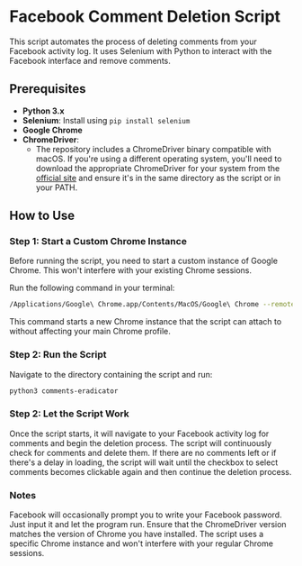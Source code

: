 # Facebook Comment Deletion Script

This script automates the process of deleting comments from your Facebook activity log. It uses Selenium with Python to interact with the Facebook interface and remove comments.

## Prerequisites

- **Python 3.x**
- **Selenium**: Install using `pip install selenium`
- **Google Chrome**
- **ChromeDriver**: 
  - The repository includes a ChromeDriver binary compatible with macOS. If you're using a different operating system, you'll need to download the appropriate ChromeDriver for your system from the [official site](https://sites.google.com/a/chromium.org/chromedriver/downloads) and ensure it's in the same directory as the script or in your PATH.

## How to Use

### **Step 1: Start a Custom Chrome Instance**

Before running the script, you need to start a custom instance of Google Chrome. This won't interfere with your existing Chrome sessions.

Run the following command in your terminal:

```bash
/Applications/Google\ Chrome.app/Contents/MacOS/Google\ Chrome --remote-debugging-port=9222 --user-data-dir="/tmp/chrome_temp"
```

This command starts a new Chrome instance that the script can attach to without affecting your main Chrome profile.

### **Step 2: Run the Script**
Navigate to the directory containing the script and run:

```bash
python3 comments-eradicator

```

### **Step 2: Let the Script Work**

Once the script starts, it will navigate to your Facebook activity log for comments and begin the deletion process. The script will continuously check for comments and delete them. If there are no comments left or if there's a delay in loading, the script will wait until the checkbox to select comments becomes clickable again and then continue the deletion process.

### **Notes**

Facebook will occasionally prompt you to write your Facebook password. Just input it and let the program run.
Ensure that the ChromeDriver version matches the version of Chrome you have installed.
The script uses a specific Chrome instance and won't interfere with your regular Chrome sessions.
